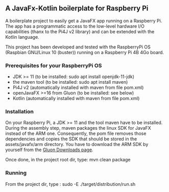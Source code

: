 ## A JavaFx-Kotlin boilerplate for Raspberry Pi ##

A boilerplate project to easily get a JavaFX app running on a Raspberry Pi. The app has a programmatic access to the low-level hardware I/O capabilities (thanx to the Pi4J v2 library) and can be extended with the Kotlin language. 

This project has been developed and tested with the RaspberryPi OS (Raspbian GNU/Linux 10 (buster)) running on a Raspberry Pi 4B 4Go board.

### Prerequisites for your RaspberryPi OS
* JDK >= 11 (to be installed: sudo apt install openjdk-11-jdk)
* the maven tool (to be installed: sudo apt install maven)
* Pi4J v2 (automatically installed with maven from file pom.xml)
* openJavaFX >=16 from Gluon (to be installed: see below)
* Kotlin (automatically installed with maven from file pom.xml)

### Installation
On your Raspberry Pi, a JDK >= 11 and the tool maven have to be installed. 
During the assembly step, maven packages the linux SDK for JavaFX instead of the ARM one. Consequently, the pom file removes those dependencies and copies the SDK that should be stored in the assets/javafx/arm directory. You have to download the ARM SDK by yourself from the [Gluon Downloads page](https://gluonhq.com/products/javafx/).

Once done, in the project root dir, type: mvn clean package

### Running

From the project dir, type : sudo -E ./target/distribution/run.sh